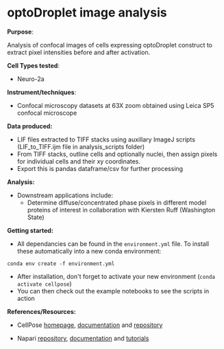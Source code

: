 # optoDroplet image analysis 

**Purpose**: 

Analysis of confocal images of cells expressing optoDroplet construct to extract pixel intensities before and after activation.

**Cell Types tested**: 

- Neuro-2a 

**Instrument/techniques**:

- Confocal microscopy datasets at 63X zoom obtained using Leica SP5 confocal microscope

**Data produced:** 

- LIF files extracted to TIFF stacks using auxillary ImageJ scripts (LIF_to_TIFF.ijm file in analysis_scripts folder)
- From TIFF stacks, outline cells and optionally nuclei, then assign pixels for individual cells and their xy coordinates.
- Export this is pandas dataframe/csv for further processing

**Analysis:** 

- Downstream applications include:
  - Determine diffuse/concentrated phase pixels in different model proteins of interest in collaboration with Kiersten Ruff (Washington State)

**Getting started:**

- All dependancies can be found in the ```environment.yml``` file. To install these automatically into a new conda environment:

```conda env create -f environment.yml```

- After installation, don't forget to activate your new environment (```conda activate cellpose```)
- You can then check out the example notebooks to see the scripts in action

**References/Resources:** 

- CellPose [homepage](http://www.cellpose.org/), [documentation](https://cellpose.readthedocs.io/en/latest/) and [repository](https://github.com/MouseLand/cellpose)

- Napari [repository](https://github.com/napari/napari), [documentation](https://napari.org/docs/) and [tutorials](https://napari.org/tutorials/)
